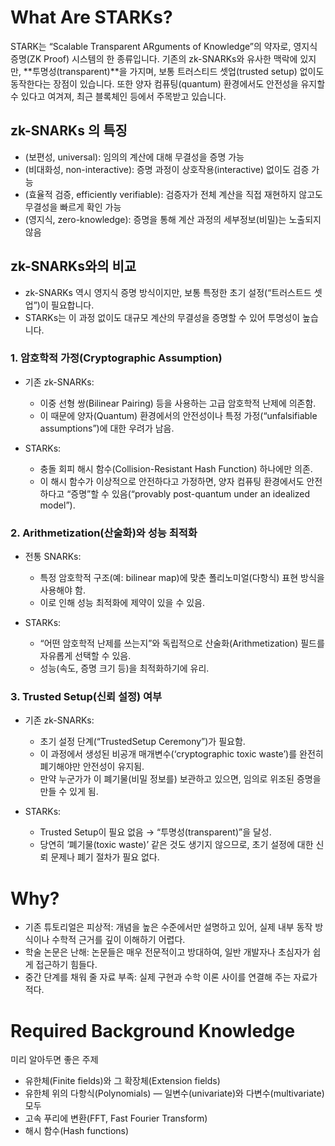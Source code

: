 # What Are STARKs?

STARK는 “Scalable Transparent ARguments of Knowledge”의 약자로, 영지식 증명(ZK Proof) 시스템의 한 종류입니다. 기존의 zk-SNARKs와 유사한 맥락에 있지만, **투명성(transparent)**을 가지며, 보통 트러스티드 셋업(trusted setup) 없이도 동작한다는 장점이 있습니다. 또한 양자 컴퓨팅(quantum) 환경에서도 안전성을 유지할 수 있다고 여겨져, 최근 블록체인 등에서 주목받고 있습니다.

## zk-SNARKs 의 특징

-   (보편성, universal): 임의의 계산에 대해 무결성을 증명 가능
-   (비대화성, non-interactive): 증명 과정이 상호작용(interactive) 없이도 검증 가능
-   (효율적 검증, efficiently verifiable): 검증자가 전체 계산을 직접 재현하지 않고도 무결성을 빠르게 확인 가능
-   (영지식, zero-knowledge): 증명을 통해 계산 과정의 세부정보(비밀)는 노출되지 않음

## zk-SNARKs와의 비교

-   zk-SNARKs 역시 영지식 증명 방식이지만, 보통 특정한 초기 설정(“트러스트드 셋업”)이 필요합니다.
-   STARKs는 이 과정 없이도 대규모 계산의 무결성을 증명할 수 있어 투명성이 높습니다.

### 1. 암호학적 가정(Cryptographic Assumption)

-   기존 zk-SNARKs:

    -   이중 선형 쌍(Bilinear Pairing) 등을 사용하는 고급 암호학적 난제에 의존함.
    -   이 때문에 양자(Quantum) 환경에서의 안전성이나 특정 가정(“unfalsifiable assumptions”)에 대한 우려가 남음.

-   STARKs:
    -   충돌 회피 해시 함수(Collision-Resistant Hash Function) 하나에만 의존.
    -   이 해시 함수가 이상적으로 안전하다고 가정하면, 양자 컴퓨팅 환경에서도 안전하다고 “증명”할 수 있음(“provably post-quantum under an idealized model”).

### 2. Arithmetization(산술화)와 성능 최적화

-   전통 SNARKs:

    -   특정 암호학적 구조(예: bilinear map)에 맞춘 폴리노미얼(다항식) 표현 방식을 사용해야 함.
    -   이로 인해 성능 최적화에 제약이 있을 수 있음.

-   STARKs:
    -   “어떤 암호학적 난제를 쓰는지”와 독립적으로 산술화(Arithmetization) 필드를 자유롭게 선택할 수 있음.
    -   성능(속도, 증명 크기 등)을 최적화하기에 유리.

### 3. Trusted Setup(신뢰 설정) 여부

-   기존 zk-SNARKs:

    -   초기 설정 단계(“TrustedSetup Ceremony”)가 필요함.
    -   이 과정에서 생성된 비공개 매개변수(‘cryptographic toxic waste’)를 완전히 폐기해야만 안전성이 유지됨.
    -   만약 누군가가 이 폐기물(비밀 정보를) 보관하고 있으면, 임의로 위조된 증명을 만들 수 있게 됨.

-   STARKs:
    -   Trusted Setup이 필요 없음 → “투명성(transparent)”을 달성.
    -   당연히 ‘폐기물(toxic waste)’ 같은 것도 생기지 않으므로, 초기 설정에 대한 신뢰 문제나 폐기 절차가 필요 없다.

# Why?

-   기존 튜토리얼은 피상적: 개념을 높은 수준에서만 설명하고 있어, 실제 내부 동작 방식이나 수학적 근거를 깊이 이해하기 어렵다.
-   학술 논문은 난해: 논문들은 매우 전문적이고 방대하여, 일반 개발자나 초심자가 쉽게 접근하기 힘들다.
-   중간 단계를 채워 줄 자료 부족: 실제 구현과 수학 이론 사이를 연결해 주는 자료가 적다.

# Required Background Knowledge

미리 알아두면 좋은 주제

-   유한체(Finite fields)와 그 확장체(Extension fields)
-   유한체 위의 다항식(Polynomials) — 일변수(univariate)와 다변수(multivariate) 모두
-   고속 푸리에 변환(FFT, Fast Fourier Transform)
-   해시 함수(Hash functions)
